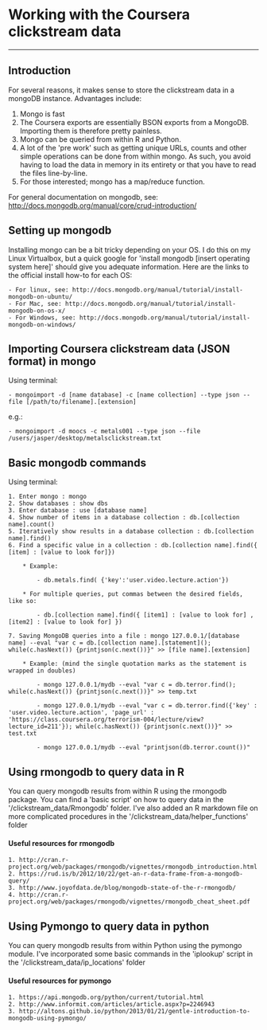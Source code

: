 # Working with the Coursera clickstream data

---------

## Introduction

For several reasons, it makes sense to store the clickstream data in a mongoDB instance. Advantages include:

1. Mongo is fast
2. The Coursera exports are essentially BSON exports from a MongoDB. Importing them is therefore pretty painless. 
3. Mongo can be queried from within R and Python.
4. A lot of the 'pre work' such as getting unique URLs, counts and other simple operations can be done from within mongo. As such, you avoid having to load the data in memory in its entirety or that you have to read the files line-by-line.
5. For those interested; mongo has a map/reduce function.

For general documentation on mongodb, see: http://docs.mongodb.org/manual/core/crud-introduction/

## Setting up mongodb

Installing mongo can be a bit tricky depending on your OS. I do this on my Linux Virtualbox, but a quick google for 'install mongodb [insert operating system here]' should give you adequate information. Here are the links to the official install how-to for each OS:

	- For linux, see: http://docs.mongodb.org/manual/tutorial/install-mongodb-on-ubuntu/
	- For Mac, see: http://docs.mongodb.org/manual/tutorial/install-mongodb-on-os-x/
	- For Windows, see: http://docs.mongodb.org/manual/tutorial/install-mongodb-on-windows/

## Importing Coursera clickstream data (JSON format) in mongo

Using terminal:

	- mongoimport -d [name database] -c [name collection] --type json --file [/path/to/filename].[extension]

e.g.:

	- mongoimport -d moocs -c metals001 --type json --file /users/jasper/desktop/metalsclickstream.txt

## Basic mongodb commands

Using terminal:

	1. Enter mongo : mongo
	2. Show databases : show dbs
	3. Enter database : use [database name]
	4. Show number of items in a database collection : db.[collection name].count()
	5. Iteratively show results in a database collection : db.[collection name].find()
	6. Find a specific value in a collection : db.[collection name].find({ [item] : [value to look for]})

		* Example:

			- db.metals.find( {'key':'user.video.lecture.action'})

		* For multiple queries, put commas between the desired fields, like so:

			- db.[collection name].find({ [item1] : [value to look for] , [item2] : [value to look for] })

	7. Saving MongoDB queries into a file : mongo 127.0.0.1/[database name] --eval "var c = db.[collection name].[statement](); while(c.hasNext()) {printjson(c.next())}" >> [file name].[extension]

		* Example: (mind the single quotation marks as the statement is wrapped in doubles)

			- mongo 127.0.0.1/mydb --eval "var c = db.terror.find(); while(c.hasNext()) {printjson(c.next())}" >> temp.txt

			- mongo 127.0.0.1/mydb --eval "var c = db.terror.find({'key' : 'user.video.lecture.action', 'page_url' : 'https://class.coursera.org/terrorism-004/lecture/view?lecture_id=211'}); while(c.hasNext()) {printjson(c.next())}" >> test.txt

			- mongo 127.0.0.1/mydb --eval "printjson(db.terror.count())"

## Using rmongodb to query data in R

You can query mongodb results from within R using the rmongodb package. You can find a 'basic script' on how to query data in the '/clickstream_data/Rmongodb' folder. I've also added an R markdown file on more complicated procedures in the '/clickstream_data/helper_functions' folder

#### Useful resources for rmongodb

	1. http://cran.r-project.org/web/packages/rmongodb/vignettes/rmongodb_introduction.html
	2. https://rud.is/b/2012/10/22/get-an-r-data-frame-from-a-mongodb-query/
	3. http://www.joyofdata.de/blog/mongodb-state-of-the-r-rmongodb/
	4. http://cran.r-project.org/web/packages/rmongodb/vignettes/rmongodb_cheat_sheet.pdf

## Using Pymongo to query data in python

You can query mongodb results from within Python using the pymongo module. I've incorporated some basic commands in the 'iplookup' script in the '/clickstream_data/ip_locations' folder

#### Useful resources for pymongo

	1. https://api.mongodb.org/python/current/tutorial.html
	2. http://www.informit.com/articles/article.aspx?p=2246943
	3. http://altons.github.io/python/2013/01/21/gentle-introduction-to-mongodb-using-pymongo/


